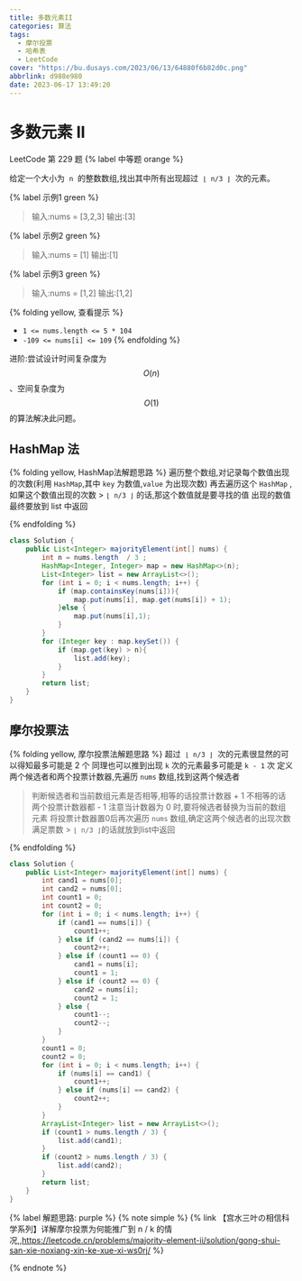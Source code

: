 ```yaml
---
title: 多数元素II
categories: 算法
tags:
  - 摩尔投票
  - 哈希表
  - LeetCode
cover: "https://bu.dusays.com/2023/06/13/64880f6b82d0c.png"
abbrlink: d988e980
date: 2023-06-17 13:49:20
---
```


# 多数元素 II

LeetCode 第 229 题 {% label 中等题 orange %}

给定一个大小为  `n`  的整数数组,找出其中所有出现超过  `⌊ n/3 ⌋`  次的元素。

{% label 示例1 green %}

> 输入:nums = [3,2,3]
> 输出:[3]

{% label 示例2 green %}

> 输入:nums = [1]
> 输出:[1]

{% label 示例3 green %}

> 输入:nums = [1,2]
> 输出:[1,2]

{% folding yellow, 查看提示 %}
- `1 <= nums.length <= 5 * 104`
- `-109 <= nums[i] <= 109`
{% endfolding %}

进阶:尝试设计时间复杂度为 $$O(n)$$、空间复杂度为 $$O(1)$$的算法解决此问题。

## HashMap 法

{% folding yellow, HashMap法解题思路 %}
遍历整个数组,对记录每个数值出现的次数(利用 `HashMap`,其中 `key` 为数值,`value` 为出现次数)
再去遍历这个 `HashMap` ,如果这个数值出现的次数 > `⌊ n/3 ⌋` 的话,那这个数值就是要寻找的值
出现的数值最终要放到 list 中返回

{% endfolding %}

```java
class Solution {
    public List<Integer> majorityElement(int[] nums) {
        int n = nums.length  / 3 ;
        HashMap<Integer, Integer> map = new HashMap<>(n);
        List<Integer> list = new ArrayList<>();
        for (int i = 0; i < nums.length; i++) {
            if (map.containsKey(nums[i])){
                map.put(nums[i], map.get(nums[i]) + 1);
            }else {
                map.put(nums[i],1);
            }
        }
        for (Integer key : map.keySet()) {
            if (map.get(key) > n){
                list.add(key);
            }
        }
        return list;
    }
}
```

## 摩尔投票法

{% folding yellow, 摩尔投票法解题思路 %}
超过  `⌊ n/3 ⌋`  次的元素很显然的可以得知最多可能是 2 个
同理也可以推到出现 `k` 次的元素最多可能是 `k - 1` 次
定义两个候选者和两个投票计数器,先遍历 `nums` 数组,找到这两个候选者
> 判断候选者和当前数组元素是否相等,相等的话投票计数器 + 1
> 不相等的话两个投票计数器都 - 1
> 注意当计数器为 0 时,要将候选者替换为当前的数组元素
将投票计数器置0后再次遍历 `nums` 数组,确定这两个候选者的出现次数
满足票数 > `⌊ n/3 ⌋`的话就放到list中返回

{% endfolding %}

```java
class Solution {
    public List<Integer> majorityElement(int[] nums) {
        int cand1 = nums[0];
        int cand2 = nums[0];
        int count1 = 0;
        int count2 = 0;
        for (int i = 0; i < nums.length; i++) {
            if (cand1 == nums[i]) {
                count1++;
            } else if (cand2 == nums[i]) {
                count2++;
            } else if (count1 == 0) {
                cand1 = nums[i];
                count1 = 1;
            } else if (count2 == 0) {
                cand2 = nums[i];
                count2 = 1;
            } else {
                count1--;
                count2--;
            }
        }
        count1 = 0;
        count2 = 0;
        for (int i = 0; i < nums.length; i++) {
            if (nums[i] == cand1) {
                count1++;
            } else if (nums[i] == cand2) {
                count2++;
            }
        }
        ArrayList<Integer> list = new ArrayList<>();
        if (count1 > nums.length / 3) {
            list.add(cand1);
        }
        if (count2 > nums.length / 3) {
            list.add(cand2);
        }
        return list;
    }
}
```

{% label 解题思路: purple %}
{% note simple %}
{% link 【宫水三叶の相信科学系列】详解摩尔投票为何能推广到 n / k 的情况,,https://leetcode.cn/problems/majority-element-ii/solution/gong-shui-san-xie-noxiang-xin-ke-xue-xi-ws0rj/ %}

{% endnote %}
